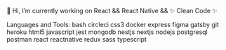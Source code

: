 

<!--
**ozgeonec/ozgeonec** is a ✨ _special_ ✨ repository because its `README.md` (this file) appears on your GitHub profile.

Here are some ideas to get you started:

- 🔭 I’m currently working on ...
- 🌱 I’m currently learning ...
- 👯 I’m looking to collaborate on ...
- 🤔 I’m looking for help with ...
- 💬 Ask me about ...
- 📫 How to reach me: ...
- 😄 Pronouns: ...
- ⚡ Fun fact: ...
- ![eee0c1dc806da44930fc6eb26b94a737](https://user-images.githubusercontent.com/53258721/110036561-44cae200-7d4e-11eb-9d4f-58510dc24e38.gif)

[68747470733a2f2f6d656469612e67697068792e636f6d2f6d656469612f57556c706c634d704f43456d5447427442572f67697068792e676966](https://user-images.githubusercontent.com/53258721/117412793-de189f00-af1d-11eb-96d5-ad6af9d86bed.gif)
-->



🔭 Hi, I’m currently working on React && React Native && ✨ Clean Code ✨ 


Languages and Tools:
bash circleci css3 docker express figma gatsby git heroku html5 javascript jest mongodb nestjs nextjs nodejs postgresql postman react reactnative redux sass typescript
